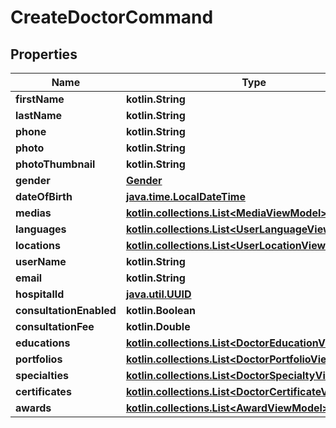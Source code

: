 
# CreateDoctorCommand

## Properties
Name | Type | Description | Notes
------------ | ------------- | ------------- | -------------
**firstName** | **kotlin.String** |  |  [optional]
**lastName** | **kotlin.String** |  |  [optional]
**phone** | **kotlin.String** |  |  [optional]
**photo** | **kotlin.String** |  |  [optional]
**photoThumbnail** | **kotlin.String** |  |  [optional]
**gender** | [**Gender**](Gender.md) |  |  [optional]
**dateOfBirth** | [**java.time.LocalDateTime**](java.time.OffsetDateTime.md) |  |  [optional]
**medias** | [**kotlin.collections.List&lt;MediaViewModel&gt;**](MediaViewModel.md) |  |  [optional]
**languages** | [**kotlin.collections.List&lt;UserLanguageViewModel&gt;**](UserLanguageViewModel.md) |  |  [optional]
**locations** | [**kotlin.collections.List&lt;UserLocationViewModel&gt;**](UserLocationViewModel.md) |  |  [optional]
**userName** | **kotlin.String** |  |  [optional]
**email** | **kotlin.String** |  |  [optional]
**hospitalId** | [**java.util.UUID**](java.util.UUID.md) |  |  [optional]
**consultationEnabled** | **kotlin.Boolean** |  |  [optional]
**consultationFee** | **kotlin.Double** |  |  [optional]
**educations** | [**kotlin.collections.List&lt;DoctorEducationViewModel&gt;**](DoctorEducationViewModel.md) |  |  [optional]
**portfolios** | [**kotlin.collections.List&lt;DoctorPortfolioViewModel&gt;**](DoctorPortfolioViewModel.md) |  |  [optional]
**specialties** | [**kotlin.collections.List&lt;DoctorSpecialtyViewModel&gt;**](DoctorSpecialtyViewModel.md) |  |  [optional]
**certificates** | [**kotlin.collections.List&lt;DoctorCertificateViewModel&gt;**](DoctorCertificateViewModel.md) |  |  [optional]
**awards** | [**kotlin.collections.List&lt;AwardViewModel&gt;**](AwardViewModel.md) |  |  [optional]



